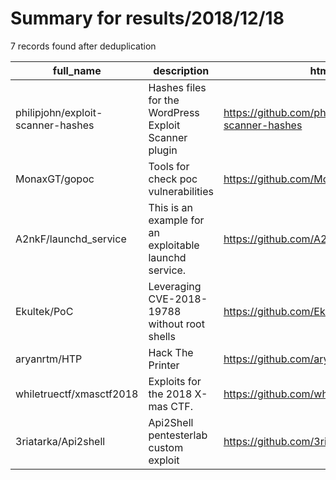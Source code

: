 
# Summary for results/2018/12/18
    
7 records found after deduplication

| full_name | description | html_url | matched_list | matched_count | pushed_at | size | stargazers_count | language | forks_count | vul_ids |
|-----------------------------------|--------------------------------------------------------|------------------------------------------------------|-----------------------|-----------------|---------------------------|--------|--------------------|------------|---------------|--------------------|
| philipjohn/exploit-scanner-hashes | Hashes files for the WordPress Exploit Scanner plugin | https://github.com/philipjohn/exploit-scanner-hashes | ['exploit'] | 1 | 2018-12-18 10:53:00+00:00 | 2325 | 75 | PHP | 42 | [] |
| MonaxGT/gopoc | Tools for check poc vulnerabilities | https://github.com/MonaxGT/gopoc | ['vulnerability poc'] | 1 | 2018-12-18 14:04:20+00:00 | 7 | 0 | Go | 1 | [] |
| A2nkF/launchd_service | This is an example for an exploitable launchd service. | https://github.com/A2nkF/launchd_service | ['exploit'] | 1 | 2018-12-18 19:07:43+00:00 | 22 | 0 | C | 0 | [] |
| Ekultek/PoC | Leveraging CVE-2018-19788 without root shells | https://github.com/Ekultek/PoC | ['cve poc'] | 1 | 2018-12-18 19:11:25+00:00 | 6 | 17 | Python | 4 | ['CVE-2018-19788'] |
| aryanrtm/HTP | Hack The Printer | https://github.com/aryanrtm/HTP | ['exploit'] | 1 | 2018-12-18 03:20:53+00:00 | 7 | 26 | Shell | 10 | [] |
| whiletruectf/xmasctf2018 | Exploits for the 2018 X-mas CTF. | https://github.com/whiletruectf/xmasctf2018 | ['exploit'] | 1 | 2018-12-18 03:31:55+00:00 | 0 | 0 | | 0 | [] |
| 3riatarka/Api2shell | Api2Shell pentesterlab custom exploit | https://github.com/3riatarka/Api2shell | ['exploit'] | 1 | 2018-12-18 09:02:17+00:00 | 1 | 0 | Python | 0 | [] |

